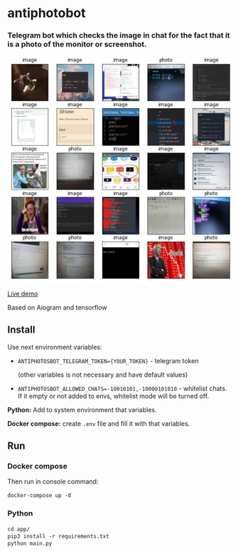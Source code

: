 # antiphotobot
### Telegram bot which checks the image in chat for the fact that it is a photo of the monitor or screenshot.
![This is an image](.github/diagram.jpg)

[Live demo](https://awitwicki.github.io/deep-learning-examples/image-photo-classifier/)

Based on Aiogram and tensorflow
## Install

Use next environment variables:

* `ANTIPHOTOSBOT_TELEGRAM_TOKEN={YOUR_TOKEN}` - telegram token

    (other variables is not necessary and have default values)

* `ANTIPHOTOSBOT_ALLOWED_CHATS=-10010101,-10000101010` - whitelist chats. If it empty or not added to envs, whitelist mode will be turned off.

**Python:** Add to system environment that variables.

**Docker compose:**  create `.env` file and fill it with that variables.

## Run

### Docker compose

Then run in console command:

```
docker-compose up -d
```

### Python

```
cd app/
pip3 install -r requirements.txt
python main.py
```
